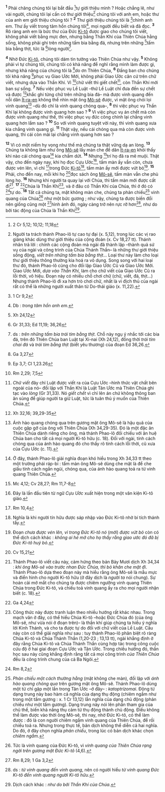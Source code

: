 <sup><b>1</b></sup> Phải chăng chúng tôi lại bắt đầu [^1*]tự giới thiệu mình ? Hoặc chẳng lẽ, như vài người, chúng tôi lại cần có thư giới thiệu[^1] chúng tôi với anh em, hoặc thư của anh em giới thiệu chúng tôi ? <sup><b>2</b></sup> Thư giới thiệu chúng tôi là [^2*]chính anh em. Thư ấy viết trong tâm hồn chúng tôi[^2], mọi người đều biết và đã đọc. <sup><b>3</b></sup> Rõ ràng anh em là bức thư của Đức [Ki-tô]() được giao cho chúng tôi viết, không phải viết bằng mực đen, nhưng bằng Thần Khí của Thiên Chúa hằng sống, không phải ghi trên những tấm bia bằng đá, nhưng trên những [^3*]tấm bia bằng thịt, tức là [^4*]lòng người[^3].

<sup><b>4</b></sup> Nhờ Đức [Ki-tô](), chúng tôi dám tin tưởng vào Thiên Chúa như vậy. <sup><b>5</b></sup> Không phải vì tự chúng tôi, chúng tôi có khả năng để nghĩ rằng mình làm được gì, nhưng khả năng của chúng tôi là [^5*]do ơn Thiên Chúa, <sup><b>6</b></sup> Đấng ban cho chúng tôi khả năng [^6*]phục vụ Giao Ước Mới, không phải Giao Ước căn cứ trên chữ viết, nhưng dựa vào Thần Khí. Vì [^7*]chữ viết thì giết chết[^4], còn Thần Khí mới ban sự sống. <sup><b>7</b></sup> Nếu việc phục vụ Lề Luật –thứ Lề Luật chỉ đưa đến sự chết và được [^8*]khắc ghi từng chữ trên những bia đá– mà được vinh quang đến nỗi dân [Ít-ra-en]() không thể nhìn mặt ông [Mô-sê]() được, vì mặt ông chói lọi vinh quang[^5] –dù đó chỉ là vinh quang chóng qua–, <sup><b>8</b></sup> thì việc phục vụ Thần Khí lại không được vinh quang hơn sao ? <sup><b>9</b></sup> Vì việc phục vụ án chết mà còn được vinh quang như thế, thì việc phục vụ đức công chính lại chẳng vinh quang hơn lắm sao ? <sup><b>10</b></sup> So với vinh quang tuyệt vời này, thì vinh quang xưa kia chẳng vinh quang gì. <sup><b>11</b></sup> Thật vậy, nếu cái chóng qua mà còn được vinh quang, thì cái còn mãi lại chẳng vinh quang hơn sao ?

<sup><b>12</b></sup> Vì có một niềm hy vọng như thế mà chúng ta thật vững dạ an lòng. <sup><b>13</b></sup> Chúng ta không làm như ông [Mô-sê]() lấy màn che để dân [Ít-ra-en]() khỏi thấy khi nào cái chóng qua[^6] kia chấm dứt. <sup><b>14</b></sup> Nhưng [^9*]trí họ đã ra mê muội. Thật vậy, cho đến ngày nay, khi họ đọc Cựu Ước[^7], tấm màn ấy vẫn còn, chưa được vén lên, vì chỉ [^10*]trong Đức [Ki-tô]()[^8], tấm màn ấy mới được vứt bỏ[^9]. <sup><b>15</b></sup> Phải, cho đến nay, mỗi khi họ [^11*]đọc sách ông [Mô-sê](), tấm màn vẫn che phủ lòng họ. <sup><b>16</b></sup> Nhưng khi người ta quay lại với Chúa, thì tấm màn mới được cất đi[^10]. <sup><b>17</b></sup> [^12*]Chúa là Thần Khí[^11], và ở đâu có Thần Khí của Chúa, thì ở đó có [^13*]tự do. <sup><b>18</b></sup> Tất cả chúng ta, mặt không màn che, chúng ta phản chiếu[^12] vinh quang của Chúa[^13] như một bức gương ; như vậy, chúng ta được biến đổi nên giống cũng một [^14*]hình ảnh đó, ngày càng trở nên rực rỡ hơn[^14], như do bởi tác động của Chúa là Thần Khí[^15].

[^1]: Người ta trách thánh Phao-lô tự cao tự đại (x. 5,12), trong lúc các vị rao giảng khác dùng thư giới thiệu của cộng đoàn (x. Cv 18,27 tt). Thánh nhân trả lời : chính các cộng đoàn mà ngài đã thành lập –thành quả sứ vụ của ngài và công trình của Chúa Thánh Thần– là những thư giới thiệu sống động, *viết trên những tấm bia bằng thịt*... Loại thư này làm cho loại thư giới thiệu thông thường kia hoá ra vô dụng. Song song với hai loại thư đó, thánh Phao-lô cũng cho đối lập Giao Ước Cũ và Giao Ước Mới. Giao Ước Mới, *dựa vào Thần Khí*, làm cho chữ viết của Giao Ước Cũ ra lỗi thời, vô hiệu. Đoạn này có nhiều chỗ chơi chữ (chữ, viết, đá, thịt...) Nhưng thánh Phao-lô đi xa hơn trò chơi chữ, nhất là vì địch thủ của ngài rất có thể là những người xuất thân từ Do-thái giáo (x. 11,22).
[^2]: Db : *trong tâm hồn anh em*.
[^3]: ds : *trên những tấm bia trái tim bằng thịt*. Chỗ này ngụ ý nhắc tới các bia đá, trên đó Thiên Chúa ban Luật tại Xi-nai (Xh 24,12), đồng thời *trái tim chai đá* và *trái tim bằng thịt* (biết yêu thương) của đoạn Ed 36,26.
[^4]: *Chữ viết* đây chỉ Luật được viết ra của Cựu Ước –hình thức vật chất bên ngoài của nó– đối lập với Thần Khí là Luật Tân Ước mà Thiên Chúa ghi tạc vào *lòng* (Gr 31,33). Nó *giết chết* vì chỉ lên án chứ không thông ban ân sủng để giúp người ta giữ Luật, tức là tuân thủ ý muốn của Thiên Chúa.
[^5]: Ánh hào quang chóng qua trên gương mặt ông Mô-sê là hậu quả của cuộc gặp gỡ của ông với Thiên Chúa (Xh 34,29-35). Đó là một đặc ân Thiên Chúa dành riêng cho ông, mà thánh Phao-lô đối chiếu với ân huệ Chúa ban cho tất cả mọi người Ki-tô hữu (c. 18). Đối với ngài, tính cách chóng qua của ánh hào quang đó cho thấy rõ tính cách lỗi thời, cũ xưa của Cựu Ước (c. 11).
[^6]: Ở đây, thánh Phao-lô giải nghĩa đoạn khó hiểu trong Xh 34,33 tt theo một trường phái ráp-bi : tấm màn ông Mô-sê dùng che mặt là để che giấu tính cách ngắn ngủi, chóng qua, của ánh hào quang toả ra từ vinh quang Thiên Chúa.
[^7]: Đây là lần đầu tiên từ ngữ *Cựu Ước* xuất hiện trong một văn kiện Ki-tô giáo.
[^8]: Nghĩa là khi người tín hữu được sáp nhập vào Đức Ki-tô nhờ bí tích thánh tẩy.
[^9]: Đoạn *chưa được vén lên, vì trong Đức Ki-tô nó* (*mới*) *được vứt bỏ* còn có thể dịch cách khác : *không ai hé mở cho họ thấy rằng giao ước đó đã bị Đức Ki-tô huỷ bỏ*.
[^10]: Thánh Phao-lô viết câu này, cảm hứng theo bản Bảy Mươi dịch Xh 34,34 : *khi ông Mô-sê vào trước nhan Đức Chúa, thì bỏ khăn che mặt đi*. Thánh Phao-lô dựa theo đoạn này mà hiểu rằng ông Mô-sê là mẫu mực và điển hình cho người Ki-tô hữu (ở đây dịch là *người ta* nói chung). Sự hoán cải mở mắt cho chúng ta được chiêm ngưỡng vinh quang Thiên Chúa trong Đức Ki-tô, và chiếu toả vinh quang ấy ra cho mọi người nhận biết (c. 18).
[^11]: Công thức này được tranh luận theo nhiều hướng rất khác nhau. Trong mạch văn ở đây, có thể hiểu Chúa Ki-tô –hoặc Đức Chúa đó (của ông Mô-sê, như vừa nói ở đoạn trên)– là thần khí giúp chúng ta hiểu ý nghĩa lời Kinh Thánh, và cho ta được tự do đối với chữ viết của Lề Luật. Câu này còn có thể giải nghĩa như sau : tuy thánh Phao-lô phân biệt rõ ràng Chúa Ki-tô và Chúa Thánh Thần (1,20-23 ; 13,13 tt), ngài khẳng định ở đây rằng Chúa Ki-tô và Chúa Thánh Thần cùng hợp tác trong công cuộc cứu độ ở hai giai đoạn Cựu Ước và Tân Ước. Trong chiều hướng đó, thần học sau này cũng khẳng định rằng tất cả mọi công trình *của Thiên Chúa* đều là công trình chung của cả Ba Ngôi.
[^12]: *Phản chiếu một cách thường hằng* (mặt không che màn), đối lập với *ánh hào quang chóng qua* trên gương mặt ông Mô-sê. Thánh Phao-lô dùng một từ chỉ gặp một lần trong Tân Ước –ở đây– : *katoptrízomai*. Động từ dạng trung này bao hàm cả nghĩa của dạng thụ động (chiêm ngắm như trong một tấm gương : x. 1 Cr 13,12) lẫn nghĩa của dạng chủ động (phản chiếu như một tấm gương). Dạng trung này nói lên phần tham gia của chủ thể, biến khả năng thụ cảm từ thụ động thành chủ động. Điều không thể làm được vào thời ông Mô-sê, thì nay, nhờ Đức Ki-tô, có thể làm được : đó là con người chiêm ngắm vinh quang của Thiên Chúa, để rồi chiếu toả ra. Nhưng trong thực tế, bản dịch không thể diễn cả hai nghĩa. Do đó, ở đây chọn nghĩa *phản chiếu*, trong lúc có bản dịch khác chọn *chiêm ngắm*.
[^13]: Tức là vinh quang của Đức Ki-tô, vì *vinh quang của Thiên Chúa rạng ngời trên gương mặt Đức Ki-tô* (4,6).
[^14]: ds : *từ vinh quang đến vinh quang*, nên có người hiểu *từ vinh quang Đức Ki-tô đến vinh quang người Ki-tô hữu*.
[^15]: Dịch cách khác : *như do bởi Thần Khí của Chúa*.
[^1*]: 2 Cr 5,12; 10,12; 11,18
[^2*]: 1 Cr 9,2
[^3*]: Xh 24,12
[^4*]: Gr 31,33; Ed 11,19; 36,26
[^5*]: Ga 3,27
[^6*]: Ep 3,7; Cl 1,23.26
[^7*]: Rm 2,29; 7,5
[^8*]: Xh 32,16; 39,29-35
[^9*]: Mc 4,12; Cv 28,27; Rm 11,7-8
[^10*]: Rm 10,4
[^11*]: Cv 15,21
[^12*]: Ga 4,24
[^13*]: Rm 8,2
[^14*]: Rm 8,29; 1 Ga 3,2